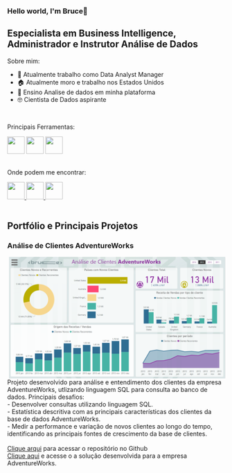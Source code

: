 ### Hello world, I'm Bruce👋

## Especialista em Business Intelligence,  <br> Administrador e Instrutor Análise de Dados

Sobre mim:

- 🔭 Atualmente trabalho como Data Analyst Manager
- 🏠 Atualmente moro e trabalho nos Estados Unidos
- 🌱 Ensino Analise de dados em minha plataforma
- 🤓 Cientista de Dados aspirante

<br>

Principais Ferramentas:

<div>
  <img height="40" width="40" src="https://github.com/BruceFonseca2/Portfolio/blob/main/linguagens/python.png?raw=true">
  <img height="40" width="40" src="https://github.com/BruceFonseca2/Portfolio/blob/main/linguagens/sql.png?raw=true">
  <img height="40" width="40" src="https://github.com/BruceFonseca2/Portfolio/blob/main/linguagens/power%20bi.png?raw=true">
</div>

<br>

Onde podem me encontrar:
<div>
  <a href="https://brucefonseca.com/">
    <img height="40" width="40"  src="https://github.com/BruceFonseca2/Portfolio/blob/main/social%20icons/web-link.png?raw=true">
  </a>
  <a href="https://www.youtube.com/channel/UCyhhfAYg6psBJyNOUwE-nwA">
    <img height="40" width="40"  src="https://github.com/BruceFonseca2/Portfolio/blob/main/social%20icons/youtube.png?raw=true">
  </a>
  <a href="https://www.linkedin.com/in/bruce-fonseca/">
    <img height="40" width="40"  src="https://github.com/BruceFonseca2/Portfolio/blob/main/social%20icons/linkedin.png?raw=true">
  </a>
</div>

<br>

## Portfólio e Principais Projetos

### Análise de Clientes AdventureWorks
<img align="right" width="500" src="https://github.com/BruceFonseca2/AdventureWorksPortfolio/blob/main/imagens/Captura%20de%20tela%202023-12-03%20121514.png?raw=true">
Projeto desenvolvido para análise e entendimento dos clientes da empresa AdventureWorks, utlizando linguagem SQL para consulta ao banco de dados.
Principais desafios: <br>
- Desenvolver consultas utilizando linguagem SQL.<br>
- Estatística descritiva com as principais características dos clientes da base de dados AdventureWorks.<br>
- Medir a performance e variação de novos clientes ao longo do tempo, identificando as principais fontes de crescimento da base de clientes.
<br>
<br>
<a href="https://github.com/BruceFonseca2/AdventureWorksPortfolio"> Clique arqui</a>  para acessar o repositório no Github
<br>
<a target="_blank" href="https://app.powerbi.com/view?r=eyJrIjoiNWJjODBmOTAtYmNhMy00YjdmLTk5ZDMtMDc4NGI4NDY3YzJmIiwidCI6IjQxNGU0N2Q2LTVhNGUtNDkzZS05OWJkLTUzMTYwZjJhYWY2ZiJ9" >Clique aqui</a> e acesse o a solução desenvolvida para a empresa AdventureWorks.

